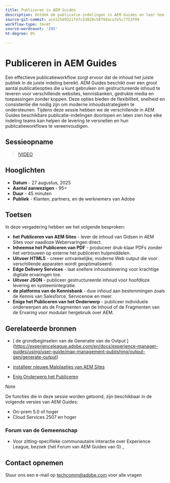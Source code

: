 ```yaml
---
title: Publiceren in AEM Guides
description: Ontdek de publicatie-indelingen in AEM Guides en leer hoe u inhoud kunt leveren op meerdere kanalen, zoals AEM Sites, PDF's, HTML5, Edge Delivery Services, JSON en meer.
source-git-commit: ace32569321747c53829c58f9daca7e5c7753f99
workflow-type: tm+mt
source-wordcount: '295'
ht-degree: 0%

---
```


# Publiceren in AEM Guides

Een effectieve publicatieworkflow zorgt ervoor dat de inhoud het juiste publiek in de juiste indeling bereikt. AEM Guides beschikt over een groot aantal publicatieopties die u kunt gebruiken om gestructureerde inhoud te leveren voor verschillende websites, kennisbanken, gedrukte media en toepassingen zonder koppen. Deze opties bieden de flexibiliteit, snelheid en consistentie die nodig zijn om moderne inhoudsstrategieën te ondersteunen.
Tijdens deze sessie hebben we de verschillende in AEM Guides beschikbare publicatie-indelingen doorlopen en laten zien hoe elke indeling teams kan helpen de levering te versnellen en hun publicatieworkflows te vereenvoudigen.


## Sessieopname

>[!VIDEO](https://video.tv.adobe.com/v/3472888/?quality=12&learn=on)

## Hooglichten

- **Datum** - 27 augustus, 2025
- **Aantal aanwezigen** - 95+
- **Duur** - 45 minuten
- **Publiek** - Klanten, partners, en de werknemers van Adobe

## Toetsen

In deze vergadering hebben we het volgende besproken:
- **het Publiceren van AEM Sites** - lever de inhoud van Gidsen in AEM Sites voor naadloze Webervaringen direct.
- **Inheemse het Publiceren van PDF** - produceer druk-klaar PDFs zonder het vertrouwen op externe het publiceren hulpmiddelen.
- **Uitvoer HTML5** - creeer ontvankelijke, moderne Web output die voor verschillende apparaten wordt geoptimaliseerd.
- **Edge Delivery Services** - laat snellere inhoudslevering voor krachtige digitale ervaringen toe.
- **Uitvoer JSON** - publiceer gestructureerde inhoud voor hoofdloze levering en systeemintegratie.
- **de platforms van de Kennisbank** - duw inhoud aan bestemmingen zoals de Kennis van Salesforce, Servicenow en meer.
- **Enige het Publiceren van het Onderwerp** - publiceer individuele onderwerpen als de Fragmenten van de Inhoud of de Fragmenten van de Ervaring voor modulair hergebruik over AEM.


## Gerelateerde bronnen

- [ de grondbeginselen van de Generatie van de Output ] (https://experienceleague.adobe.com/en/docs/experience-manager-guides/using/user-guide/map-management-publishing/output-gen/generate-output)

- [ installeer nieuwe Malplaatjes van AEM Sites ](https://experienceleague.adobe.com/en/docs/experience-manager-guides/using/knowledge-base/kb-articles/publishing/aem-site-templates/download-install-aem-sites-templates-cs-kb)

- [ Enig Onderwerp het Publiceren ](https://experienceleague.adobe.com/en/docs/experience-manager-guides/using/user-guide/map-management-publishing/output-gen/generate-output/single-topic-publishing/publish-content-fragment.html)



>[!NOTE]
>
> De functies die in deze sessie worden getoond, zijn beschikbaar in de volgende versies van AEM Guides:
> - On-prem 5.0 of hoger
> - Cloud Services 2507 en hoger


### Forum van de Gemeenschap

- Voor zitting-specifieke communautaire interactie over Experience League, bezoek {het Forum van AEM Guides van 0} [.](https://experienceleaguecommunities.adobe.com/t5/experience-manager-guides/bd-p/xml-documentation-discussions)


## Contact opnemen

Stuur ons een e-mail op <techcomm@adobe.com> voor alle vragen
